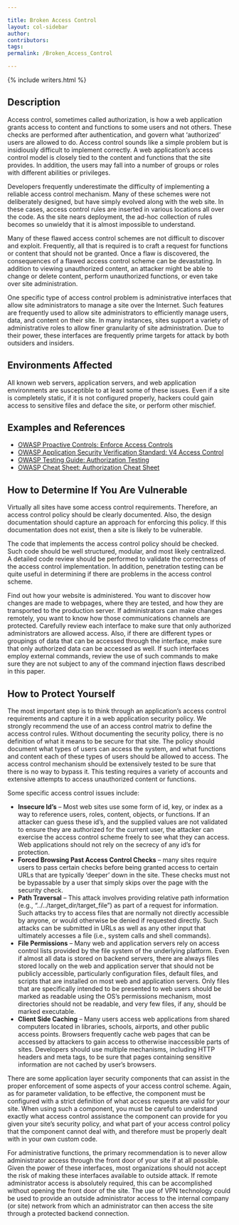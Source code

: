 ```yaml
---

title: Broken Access Control
layout: col-sidebar
author:
contributors:
tags:
permalink: /Broken_Access_Control

---
```


{% include writers.html %}

## Description

Access control, sometimes called authorization, is how a web application grants access to content and functions to some users and not others. These checks are performed after authentication, and govern what ‘authorized’ users are allowed to do. Access control sounds like a
simple problem but is insidiously difficult to implement correctly. A web application’s access control model is closely tied to the content
and functions that the site provides. In addition, the users may fall into a number of groups or roles with different abilities or privileges.

Developers frequently underestimate the difficulty of implementing a reliable access control mechanism. Many of these schemes were not
deliberately designed, but have simply evolved along with the web site. In these cases, access control rules are inserted in various locations all over the code. As the site nears deployment, the ad-hoc collection of rules becomes so unwieldy that it is almost impossible to understand.

Many of these flawed access control schemes are not difficult to discover and exploit. Frequently, all that is required is to craft a
request for functions or content that should not be granted. Once a flaw is discovered, the consequences of a flawed access control scheme can be devastating. In addition to viewing unauthorized content, an attacker might be able to change or delete content, perform unauthorized
functions, or even take over site administration.

One specific type of access control problem is administrative interfaces that allow site administrators to manage a site over the Internet. Such features are frequently used to allow site administrators to efficiently manage users, data, and content on their site. In many instances, sites support a variety of administrative roles to allow finer granularity of site administration. Due to their power, these interfaces are frequently prime targets for attack by both outsiders and insiders.

## Environments Affected

All known web servers, application servers, and web application environments are susceptible to at least some of these issues. Even if a
site is completely static, if it is not configured properly, hackers could gain access to sensitive files and deface the site, or perform
other mischief.

## Examples and References

- [OWASP Proactive Controls: Enforce Access Controls](https://github.com/OWASP/www-project-proactive-controls/blob/master/v3/en/c7-enforce-access-controls.md)
- [OWASP Application Security Verification Standard: V4 Access Control](https://github.com/OWASP/ASVS/blob/master/4.0/en/0x12-V4-Access-Control.md)
- [OWASP Testing Guide: Authorization Testing](https://owasp.org/www-project-web-security-testing-guide/v42/4-Web_Application_Security_Testing/05-Authorization_Testing/)
- [OWASP Cheat Sheet: Authorization Cheat Sheet](https://cheatsheetseries.owasp.org/cheatsheets/Authorization_Cheat_Sheet.html)

## How to Determine If You Are Vulnerable

Virtually all sites have some access control requirements. Therefore, an access control policy should be clearly documented. Also, the design documentation should capture an approach for enforcing this policy. If this documentation does not exist, then a site is likely to be
vulnerable.

The code that implements the access control policy should be checked. Such code should be well structured, modular, and most likely
centralized. A detailed code review should be performed to validate the correctness of the access control implementation. In addition,
penetration testing can be quite useful in determining if there are problems in the access control scheme.

Find out how your website is administered. You want to discover how changes are made to webpages, where they are tested, and how they are
transported to the production server. If administrators can make changes remotely, you want to know how those communications channels are
protected. Carefully review each interface to make sure that only authorized administrators are allowed access. Also, if there are
different types or groupings of data that can be accessed through the interface, make sure that only authorized data can be accessed as well.
If such interfaces employ external commands, review the use of such commands to make sure they are not subject to any of the command
injection flaws described in this paper.

## How to Protect Yourself

The most important step is to think through an application’s access control requirements and capture it in a web application security
policy. We strongly recommend the use of an access control matrix to define the access control rules. Without documenting the security
policy, there is no definition of what it means to be secure for that site. The policy should document what types of users can access the
system, and what functions and content each of these types of users should be allowed to access. The access control mechanism should be
extensively tested to be sure that there is no way to bypass it. This testing requires a variety of accounts and extensive attempts to access unauthorized content or functions.

Some specific access control issues include:

- **Insecure Id’s** – Most web sites use some form of id, key, or index as a way to reference users, roles, content, objects, or
functions. If an attacker can guess these id’s, and the supplied values are not validated to ensure they are authorized for the
current user, the attacker can exercise the access control scheme freely to see what they can access. Web applications should not rely
on the secrecy of any id’s for protection.
- **Forced Browsing Past Access Control Checks** – many sites require users to pass certain checks before being granted access to certain
URLs that are typically ‘deeper’ down in the site. These checks must not be bypassable by a user that simply skips over the page with the
security check.
- **Path Traversal** – This attack involves providing relative path information (e.g., “../../target_dir/target_file”) as part of a
request for information. Such attacks try to access files that are normally not directly accessible by anyone, or would otherwise be
denied if requested directly. Such attacks can be submitted in URLs as well as any other input that ultimately accesses a file (i.e.,
system calls and shell commands).
- **File Permissions** – Many web and application servers rely on access control lists provided by the file system of the underlying
platform. Even if almost all data is stored on backend servers, there are always files stored locally on the web and application
server that should not be publicly accessible, particularly configuration files, default files, and scripts that are installed
on most web and application servers. Only files that are specifically intended to be presented to web users should be marked
as readable using the OS’s permissions mechanism, most directories should not be readable, and very few files, if any, should be marked
executable.
- **Client Side Caching** – Many users access web applications from shared computers located in libraries, schools, airports, and other
public access points. Browsers frequently cache web pages that can be accessed by attackers to gain access to otherwise inaccessible
parts of sites. Developers should use multiple mechanisms, including HTTP headers and meta tags, to be sure that pages containing
sensitive information are not cached by user’s browsers.

There are some application layer security components that can assist in the proper enforcement of some aspects of your access control scheme. Again, as for parameter validation, to be effective, the component must be configured with a strict definition of what access requests are valid for your site. When using such a component, you must be careful to understand exactly what access control assistance the component can provide for you given your site’s security policy, and what part of your access control policy that the component cannot deal with, and therefore must be properly dealt with in your own custom code.

For administrative functions, the primary recommendation is to never allow administrator access through the front door of your site if at all
possible. Given the power of these interfaces, most organizations should not accept the risk of making these interfaces available to outside
attack. If remote administrator access is absolutely required, this can be accomplished without opening the front door of the site. The use of VPN technology could be used to provide an outside administrator access to the internal company (or site) network from which an administrator can then access the site through a protected backend connection.
